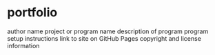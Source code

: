 # portfolio
author name
project or program name
description of program
program setup instructions
link to site on GitHub Pages
copyright and license information
